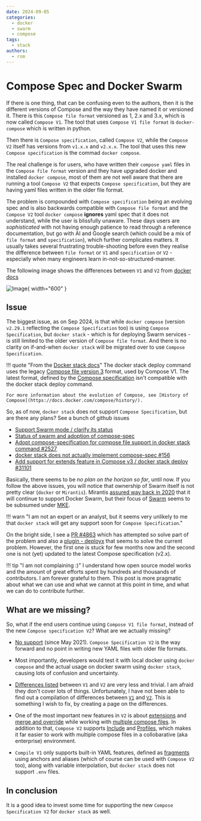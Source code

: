 ```yaml
---
date: 2024-09-05
categories:
  - docker
  - swarm
  - compose
tags:
  - stack
authors:
  - rsm
---
```


# Compose Spec and Docker Swarm

If there is one thing, that can be confusing even to the authors, then it is the different versions of Compose and the
way they have named it or versioned it. There is this `Compose file format` versioned as 1, 2.x and 3.x, which is now 
called `Compose V1`. The tool that uses `Compose V1 file format` is `docker-compose` which is written in python.

Then there is `Compose specification`, called `Compose V2`, while the `Compose V2` itself has versions
from `v1.x.x` and `v2.x.x`. The tool that uses this new `Compose specification` is the commad `docker compose`.

<!-- more -->

The real challenge is for users, who have written their `compose yaml` files in the `Compose file format` version and they have upgraded
docker and installed `docker compose`, most of them are not well aware that there are running a tool `Compose V2` that expects
`Compose specification`, but they are having yaml files written in the older file format.

The problem is compounded with `Compose specification` being an evolving spec and is also backwards compatible with
`Compose file format` and the `Compose V2` tool `docker compose` **ignores** yaml spec that it does not understand, while
the user is blissfully unaware. These days users are *sophisticated* with not having enough patience to read through a
reference documentation, but go with AI and Google search (which could be a mix of `file format` and `specification`), 
which further complicates matters. It usually takes several frustrating trouble-shooting before even they realise the
difference between `file format` or `V1` and `specification` or `V2` - especially when many engineers learn in-not-so-structured-manner.

The following image shows the differences between `V1` and `V2` from [docker docs](https://docs.docker.com/compose/intro/history/)

![Image](https://docs.docker.com/compose/images/v1-versus-v2.png){ width="600" }

## Issue

The biggest issue, as on Sep 2024, is that while `docker compose` (version `v2.29.1` reflecting the `Compose Specification` too) is using
`Compose Specification`, but `docker stack` - which is for deploying Swarm services - is still limited to the older version of
`Compose file format`. And there is no clarity on if-and-when `docker stack` will be migrated over to use `Compose Specification`.

!!! quote "From the [Docker stack docs](https://docs.docker.com/engine/swarm/stack-deploy/)"
    The docker stack deploy command uses the legacy [Compose file version 3](https://docs.docker.com/reference/compose-file/legacy-versions/) 
    format, used by Compose V1. The latest format, defined by the [Compose specification](https://docs.docker.com/reference/compose-file/) 
    isn't compatible with the docker stack deploy command.

    For more information about the evolution of Compose, see [History of Compose](https://docs.docker.com/compose/history/).

So, as of now, `docker stack` does not support `Compose Specification`, but are there any plans? See a bunch of github issues

*  [Support Swarm mode / clarify its status](https://github.com/docker/roadmap/issues/175)
*  [Status of swarm and adoption of compose-spec](https://github.com/moby/moby/issues/47241)
*  [Adopt compose-specification for compose file support in docker stack command #2527](https://github.com/docker/cli/issues/2527)
*  [docker stack does not actually implement compose-spec #156](https://github.com/compose-spec/compose-spec/issues/156)
*  [Add support for extends feature in Compose v3 / docker stack deploy #31101](https://github.com/moby/moby/issues/31101)

Basically, there seems to be *no plan on the horizon so far*, until now. If you follow the above issues, you will notice that ownership of Swarm itself
is not pretty clear (`docker` or `Mirantis`). Mirantis [assured way back in 2020](https://www.mirantis.com/blog/mirantis-will-continue-to-support-and-develop-docker-swarm) that it will continue to support Docker Swarm, but their focus of [Swarm](https://www.mirantis.com/software/swarm/) seems to be
subsumed under [MKE](https://www.mirantis.com/software/mirantis-kubernetes-engine/). 

!!! warn "I am not an expert or an analyst, but it seems very unlikely to me that `docker stack` will get any support soon for `Compose Specification`."

On the bright side, I see a [PR #4863](https://github.com/docker/cli/pull/4863) which has attempted so solve part of the problem
and also a [plugin - deployx](https://github.com/aaraney/deployx) that seems to solve the current problem. However, the first
one is stuck for few months now and the second one is not (yet) updated to the latest Compose specification (v2.x).


!!! tip "I am not complaining :)"
    I understand how open source model works and the amount of great efforts spent by hundreds and thousands of contributors. I am
    forever grateful to them. This post is more pragmatic about what we can use and what we cannot at this point in time, and what
    we can do to contribute further.

## What are we missing?

So, what if the end users continue using `Compose V1 file format`, instead of the new `Compose specification V2`? What are we actually missing?

* [No support](https://docs.docker.com/compose/migrate/#can-i-still-use-compose-v1-if-i-want-to) (since May 2021). `Compose Specification V2` is
  the way forward and no point in writing new YAML files with older file formats.

* Most importantly, developers would test it with local docker using `docker compose` and the actual usage on docker swarm using `docker stack`,
  causing lots of confusion and uncertainty.

* [Differences listed](https://docs.docker.com/compose/migrate/) between `V1` and `V2` are very less and trivial. I am afraid they don't cover
  lots of things. Unfortunately, I have not been able to find out a compilation of differences between [`V1`](https://github.com/docker/compose/blob/v1/docs/Compose%20file%20reference%20(legacy)/version-3.md) and [`V2`](https://github.com/compose-spec/compose-spec/blob/main/spec.md). This is something
  I wish to fix, by creating a page on the differences.

* One of the most important new features in `V2` is about [extensions](https://github.com/compose-spec/compose-spec/blob/main/11-extension.md) and
[merge and override](https://github.com/compose-spec/compose-spec/blob/main/13-merge.md) while working with [multiple compose files](https://docs.docker.com/compose/multiple-compose-files/). In addition to that, `Compose V2` supports [Include](https://github.com/compose-spec/compose-spec/blob/main/14-include.md) and [Profiles](https://github.com/compose-spec/compose-spec/blob/main/15-profiles.md), which makes it far easier to work with multiple compose files
in a collobarative  (aka enterprise) environment.

* `Compile V1` only supports built-in YAML features, defined as [fragments](https://github.com/compose-spec/compose-spec/blob/main/10-fragments.md)
using anchors and aliases (which of course can be used with `Compose V2` too), along with variable interpolation, but `docker stack` does not support
`.env` files.


## In conclusion

It is a good idea to invest some time for supporting the new `Compose Specification V2` for `docker stack` as well.



